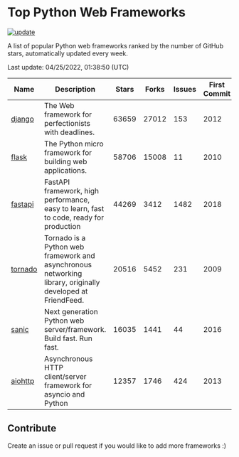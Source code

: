 # Top Python Web Frameworks

[![update](https://github.com/sunnysid3up/python-web-frameworks/actions/workflows/update.yml/badge.svg)](https://github.com/sunnysid3up/python-web-frameworks/actions/workflows/update.yml)

A list of popular Python web frameworks ranked by the number of GitHub stars, automatically updated every week.

Last update: 04/25/2022, 01:38:50 (UTC)

| Name          | Description          | Stars                     | Forks          | Issues               | First Commit        | Last Commit         |
|---------------|----------------------|---------------------------|----------------|----------------------|---------------------|---------------------|
| [django](https://github.com/django/django) | The Web framework for perfectionists with deadlines. | 63659 | 27012 | 153 | 2012 | 2022-04-24 |
| [flask](https://github.com/pallets/flask) | The Python micro framework for building web applications. | 58706 | 15008 | 11 | 2010 | 2022-04-24 |
| [fastapi](https://github.com/tiangolo/fastapi) | FastAPI framework, high performance, easy to learn, fast to code, ready for production | 44269 | 3412 | 1482 | 2018 | 2022-04-25 |
| [tornado](https://github.com/tornadoweb/tornado) | Tornado is a Python web framework and asynchronous networking library, originally developed at FriendFeed. | 20516 | 5452 | 231 | 2009 | 2022-04-24 |
| [sanic](https://github.com/sanic-org/sanic) | Next generation Python web server/framework. Build fast. Run fast. | 16035 | 1441 | 44 | 2016 | 2022-04-25 |
| [aiohttp](https://github.com/aio-libs/aiohttp) | Asynchronous HTTP client/server framework for asyncio and Python | 12357 | 1746 | 424 | 2013 | 2022-04-24 |

## Contribute 

Create an issue or pull request if you would like to add more frameworks :)